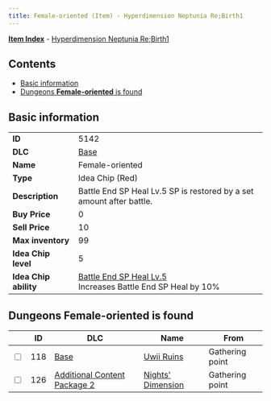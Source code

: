 ```yaml
---
title: Female-oriented (Item) - Hyperdimension Neptunia Re;Birth1
---
```


[**Item Index**](/neptunia/rb1/item/index.html) - [Hyperdimension Neptunia Re;Birth1](/neptunia/rb1)

## Contents

- [Basic information](#basic-information)
- [Dungeons **Female-oriented** is found](#dungeons-female-oriented-is-found)

## Basic information

|   |   |
| -- | -- |
| **ID** | 5142 |
| **DLC** | [Base](/neptunia/rb1/dlc/1-base.html) |
| **Name** | Female-oriented |
| **Type** | Idea Chip (Red) |
| **Description** | Battle End SP Heal Lv.5 SP is restored by a set amount after battle. |
| **Buy Price** | 0 |
| **Sell Price** | 10 |
| **Max inventory** | 99 |
| **Idea Chip level** | 5 |
| **Idea Chip ability** | [Battle End SP Heal Lv.5](/neptunia/rb1/avatar/1-9641-battle-end-sp-heal-lv-5.html)<br />Increases Battle End SP Heal by 10% |


## Dungeons **Female-oriented** is found

|    | ID | DLC | Name | From |
| -- | -- | --- | ---- | ---- |
| <input type="checkbox" id="rb1-dungeon-1-118" class="trackbox" /> | 118 | [Base](/neptunia/rb1/dlc/1-base.html) | [Uwii Ruins](/neptunia/rb1/dungeon/1-118-uwii-ruins.html) | Gathering point |
| <input type="checkbox" id="rb1-dungeon-11-126" class="trackbox" /> | 126 | [Additional Content Package 2](/neptunia/rb1/dlc/11-pack2.html) | [Nights' Dimension](/neptunia/rb1/dungeon/11-126-nights-dimension.html) | Gathering point |
